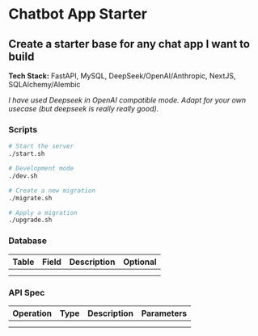 # Chatbot App Starter

## Create a starter base for any chat app I want to build

**Tech Stack:** FastAPI, MySQL, DeepSeek/OpenAI/Anthropic, NextJS, SQLAlchemy/Alembic

<i>I have used Deepseek in OpenAI compatible mode. Adapt for your own usecase (but deepseek is really really good).</i>

### Scripts
```bash
# Start the server
./start.sh

# Development mode
./dev.sh

# Create a new migration
./migrate.sh

# Apply a migration
./upgrade.sh
```

### Database

| Table | Field | Description | Optional |
| --- | --- | --- | --- |
|  |  |  |  |
|  |  |  |  |

### API Spec

| Operation | Type | Description | Parameters |
| --- | --- | --- | --- |
|  |  |  |  |
|  |  |  |  |

